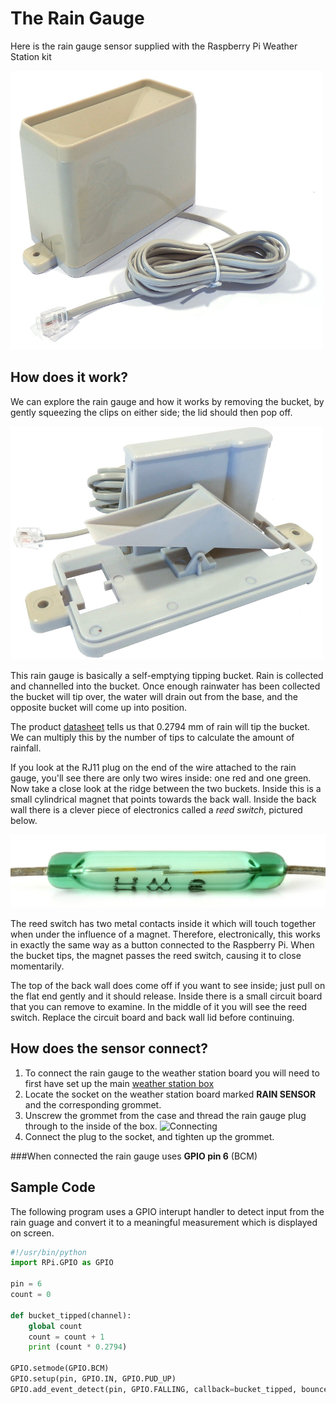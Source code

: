 # The Rain Gauge

Here is the rain gauge sensor supplied with the Raspberry Pi Weather Station kit

![Rain Gauge](images/rain_gauge.jpg)

## How does it work?

We can explore the rain gauge and how it works by removing the bucket, by gently squeezing the clips on either side; the lid should then pop off.

![](images/rain_gauge_open.jpg)

This rain gauge is basically a self-emptying tipping bucket. Rain is collected and channelled into the bucket. Once enough rainwater has been collected the bucket will tip over, the water will drain out from the base, and the opposite bucket will come up into position.

The product [datasheet](https://www.argentdata.com/files/80422_datasheet.pdf) tells us that 0.2794 mm of rain will tip the bucket. We can multiply this by the number of tips to calculate the amount of rainfall.

If you look at the RJ11 plug on the end of the wire attached to the rain gauge, you'll see there are only two wires inside: one red and one green.  Now take a close look at the ridge between the two buckets. Inside this is a small cylindrical magnet that points towards the back wall. Inside the back wall there is a clever piece of electronics called a *reed switch*, pictured below.

![](images/reed_switch.jpg)

The reed switch has two metal contacts inside it which will touch together when under the influence of a magnet. Therefore, electronically, this works in exactly the same way as a button connected to the Raspberry Pi. When the bucket tips, the magnet passes the reed switch, causing it to close momentarily. 

The top of the back wall does come off if you want to see inside; just pull on the flat end gently and it should release. Inside there is a small circuit board that you can remove to examine. In the middle of it you will see the reed switch. Replace the circuit board and back wall lid before continuing. 

## How does the sensor connect?

1. To connect the rain gauge to the weather station board you will need to first have set up the main [weather station box]()
1. Locate the socket on the weather station board marked **RAIN SENSOR** and the corresponding grommet.
1. Unscrew the grommet from the case and thread the rain gauge plug through to the inside of the box.
![Connecting](rain_connect.jpeg)
1. Connect the plug to the socket, and tighten up the grommet.

###When connected the rain gauge uses **GPIO pin 6** (BCM)

## Sample Code

The following program uses a GPIO interupt handler to detect input from the rain guage and convert it to a meaningful measurement which is displayed on screen.

  ```python
  #!/usr/bin/python
  import RPi.GPIO as GPIO

  pin = 6
  count = 0

  def bucket_tipped(channel):
      global count
      count = count + 1
      print (count * 0.2794)

  GPIO.setmode(GPIO.BCM)
  GPIO.setup(pin, GPIO.IN, GPIO.PUD_UP)
  GPIO.add_event_detect(pin, GPIO.FALLING, callback=bucket_tipped, bouncetime=300)
```

